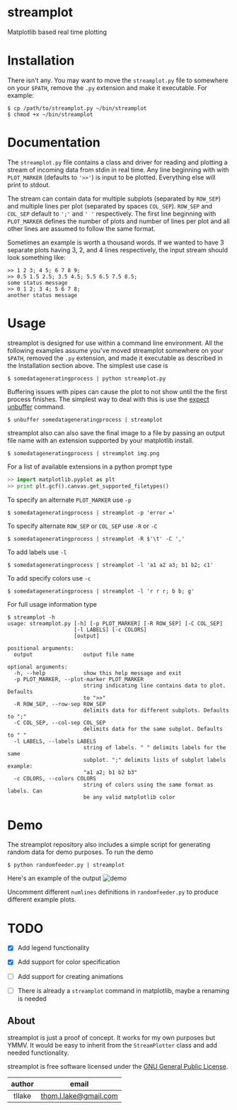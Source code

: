 streamplot
==========
Matplotlib based real time plotting
    
Installation
============
There isn't any. You may want to move the `streamplot.py` file to somewhere on your `$PATH`, remove the `.py` extension and make it executable. For example:
```
$ cp /path/to/streamplot.py ~/bin/streamplot
$ chmod +x ~/bin/streamplot
```

Documentation
=============
The `streamplot.py` file contains a class and driver for reading and plotting a stream of incoming data from stdin in real time. Any line beginning with with `PLOT_MARKER` (defaults to `'>>'`) is input to be plotted. Everything else will print to stdout.

The stream can contain data for multiple subplots (separated by `ROW_SEP`) and multiple lines per plot (separated by spaces `COL_SEP`). `ROW_SEP` and `COL_SEP` default to `';'` and `' '` respectively. The first line beginning with `PLOT_MARKER` defines the number of plots and number of lines per plot and all other lines are assumed to follow the same format.

Sometimes an example is worth a thousand words. If we wanted to have 3 separate plots having 3, 2, and 4 lines respectively, the input stream should look something like:
```
>> 1 2 3; 4 5; 6 7 8 9;
>> 0.5 1.5 2.5; 3.5 4.5; 5.5 6.5 7.5 8.5;
some status message
>> 0 1 2; 3 4; 5 6 7 8; 
another status message
```

Usage
=====
streamplot is designed for use within a command line environment. All the following examples assume you've moved streamplot somewhere on your `$PATH`, removed the `.py` extension, and made it executable as described in the Installation section above. The simplest use case is
```
$ somedatageneratingprocess | python streamplot.py
```
Buffering issues with pipes can cause the plot to not show until the the first process finishes. The simplest way to deal with this is use the [expect](http://expect.sourceforge.net/) [unbuffer](http://linuxcommand.org/man_pages/unbuffer1.html) command.
```
$ unbuffer somedatageneratingprocess | streamplot
```
streamplot also can also save the final image to a file by passing an output file name with an extension supported by your matplotlib install.
```
$ somedatageneratingprocess | streamplot img.png
```
For a list of available extensions in a python prompt type
```python
>> import matplotlib.pyplot as plt
>> print plt.gcf().canvas.get_supported_filetypes()
```
To specify an alternate `PLOT_MARKER` use `-p`
```
$ somedatageneratingprocess | streamplot -p 'error ='
```
To specify alternate `ROW_SEP` or `COL_SEP` use `-R` or `-C`
```
$ somedatageneratingprocess | streamplot -R $'\t' -C ','
```
To add labels use `-l`
```
$ somedatageneratingprocess | streamplot -l 'a1 a2 a3; b1 b2; c1'
```
To add specify colors use `-c`
```
$ somedatageneratingprocess | streamplot -l 'r r r; b b; g'
```
For full usage information type
```
$ streamplot -h
usage: streamplot.py [-h] [-p PLOT_MARKER] [-R ROW_SEP] [-C COL_SEP]
                     [-l LABELS] [-c COLORS]
                     [output]

positional arguments:
  output                output file name

optional arguments:
  -h, --help            show this help message and exit
  -p PLOT_MARKER, --plot-marker PLOT_MARKER
                        string indicating line contains data to plot. Defaults
                        to ">>"
  -R ROW_SEP, --row-sep ROW_SEP
                        delimits data for different subplots. Defaults to ";"
  -C COL_SEP, --col-sep COL_SEP
                        delimits data for the same subplot. Defaults to " "
  -l LABELS, --labels LABELS
                        string of labels. " " delimits labels for the same
                        subplot. ";" delimits lists of subplot labels example:
                        "a1 a2; b1 b2 b3"
  -c COLORS, --colors COLORS
                        string of colors using the same format as labels. Can
                        be any valid matplotlib color
```

Demo
====
The streamplot repository also includes a simple script for generating random data for demo purposes. To run the demo 
```
$ python randomfeeder.py | streamplot
```

Here's an example of the output ![demo](https://raw.github.com/thomlake/streamplot/master/demo.gif)


Uncomment different `numlines` definitions in `randomfeeder.py` to produce different example plots.


TODO
====
- [X] Add legend functionality
- [X] Add support for color specification
- [  ] Add support for creating animations
- [  ] There is already a `streamplot` command in matplotlib, maybe a renaming is needed


About
-----
streamplot is just a proof of concept. It works for my own purposes but YMMV. It would be easy to inherit from the `StreamPlotter` class and add needed functionality.

streamplot is free software licensed under the [GNU General Public License](http://www.gnu.org/licenses/gpl.html).

| author | email |
|:--:| :--: |
| tllake | thom.l.lake@gmail.com |

